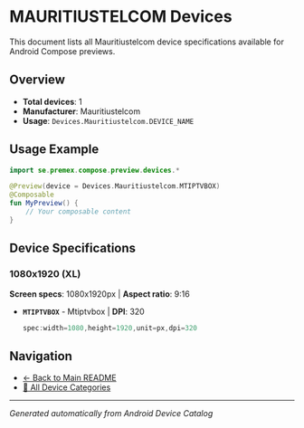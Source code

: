 # MAURITIUSTELCOM Devices

This document lists all Mauritiustelcom device specifications available for Android Compose previews.

## Overview

- **Total devices**: 1
- **Manufacturer**: Mauritiustelcom
- **Usage**: `Devices.Mauritiustelcom.DEVICE_NAME`

## Usage Example

```kotlin
import se.premex.compose.preview.devices.*

@Preview(device = Devices.Mauritiustelcom.MTIPTVBOX)
@Composable
fun MyPreview() {
    // Your composable content
}
```

## Device Specifications

### 1080x1920 (XL)

**Screen specs**: 1080x1920px | **Aspect ratio**: 9:16

- **`MTIPTVBOX`** - Mtiptvbox | **DPI**: 320
  ```kotlin
  spec:width=1080,height=1920,unit=px,dpi=320
  ```

## Navigation

- [← Back to Main README](../../README.md)
- [📱 All Device Categories](../README.md)

---
*Generated automatically from Android Device Catalog*

